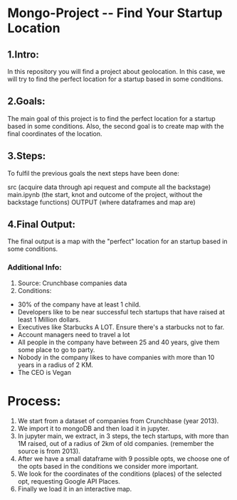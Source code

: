 # Mongo-Project -- Find Your Startup Location

## 1.Intro:
In this repository you will find a project about geolocation. In this case, we will try to find the perfect location for a startup based in some conditions.

## 2.Goals:
The main goal of this project is to find the perfect location for a startup based in some conditions. Also, the second goal is to create map with the final coordinates of the location.

## 3.Steps:
To fulfil the previous goals the next steps have been done:

src (acquire data through api request and compute all the backstage)
main.ipynb (the start, knot and outcome of the project, without the backstage functions)
OUTPUT (where dataframes and map are)

## 4.Final Output:
The final output is a map with the "perfect" location for an startup based in some conditions.

### Additional Info:
1. Source: Crunchbase companies data
2. Conditions:
- 30% of the company have at least 1 child.
- Developers like to be near successful tech startups that have raised at least 1 Million dollars.
- Executives like Starbucks A LOT. Ensure there's a starbucks not to far.
- Account managers need to travel a lot
- All people in the company have between 25 and 40 years, give them some place to go to party.
- Nobody in the company likes to have companies with more than 10 years in a radius of 2 KM.
- The CEO is Vegan

# Process:
1. We start from a dataset of companies from Crunchbase (year 2013).
2. We import it to mongoDB and then load it in jupyter.
3. In jupyter main, we extract, in 3 steps, the tech startups, with more than 1M raised, out of a radius of 2km of old companies. (remember the source is from 2013).
4. After we have a small dataframe with 9 possible opts, we choose one of the opts based in the conditions we consider more important.
5. We look for the coordinates of the conditions (places) of the selected opt, requesting Google API Places.
6. Finally we load it in an interactive map.
